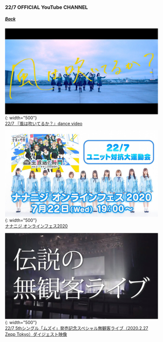 ### 22/7 OFFICIAL YouTube CHANNEL
##### [Back](../../../readme.md)

![20200722_dancevideo](../../../Img/227OfficialYouTube/20200722_dancevideo.jpg){: width="500"}  
[22/7 『風は吹いてるか？』dance video](20200722_dancevideo.md)

![20200722_live](../../../Img/227OfficialYouTube/20200722_YT_Live.jpg){: width="500"}  
[ナナニジ オンラインフェス2020](20200722_live.md)

![20200630_Summary](../../../Img/227OfficialYouTube/20200630_Summary.jpg){: width="500"}  
[22/7 5thシングル「ムズイ」発売記念スペシャル無観客ライブ（2020.2.27 Zepp Tokyo）ダイジェスト映像](20200630_Summary.md)
